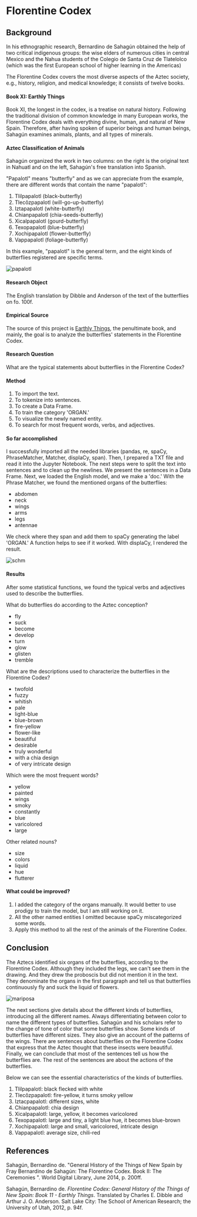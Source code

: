 # Florentine Codex

## Background

In his ethnographic research, Bernardino de Sahagún obtained the help of two critical indigenous groups: the wise elders of numerous cities in central Mexico and the Nahua students of the Colegio de Santa Cruz de Tlatelolco (which was the first European school of higher learning in the Americas)

The Florentine Codex covers the most diverse aspects of the Aztec society, e.g., history, religion, and medical knowledge; it consists of twelve books.



#### Book XI: Earthly Things

Book XI, the longest in the codex, is a treatise on natural history. Following the traditional division of common knowledge in many European works, the Florentine Codex deals with everything divine, human, and natural of New Spain. Therefore, after having spoken of superior beings and human beings, Sahagún examines animals, plants, and all types of minerals.



#### Aztec Classification of Animals

Sahagún organized the work in two columns: on the right is the original text in Nahuatl and on the left, Sahagún's free translation into Spanish. 

"Papalotl" means "butterfly" and as we can appreciate from the example, there are different words that contain the name "papalotl": 

1. Tlilpapalotl (black-butterfly)
2. Tlecôzpapalotl (will-go-up-butterfly)
3. Iztapapalotl (white-butterfly)
4. Chianpapalotl (chia-seeds-butterfly)
5. Xicalpapalotl (gourd-butterfly)
6. Texopapalotl (blue-butterfly)
7. Xochipapalotl (flower-butterfly)
8. Vappapalotl (foliage-butterfly)

In this example, "papalotl" is the general term, and the eight kinds of butterflies registered are specific terms.



![papalotl](assets\papalotl.jpg)



#### Research Object

The English translation by Dibble and Anderson of the text of the butterflies on fo. 100f.

####  

#### Empirical Source

The source of this project is [Earthly Things](https://www.wdl.org/en/item/10622/view/1/200/), the penultimate book, and mainly, the goal is to analyze the butterflies' statements in the Florentine Codex. 



#### Research Question

What are the typical statements about butterflies in the Florentine Codex?



#### Method

1. To import the text.
2. To tokenize into sentences.
3. To create a Data Frame.
4. To train the category 'ORGAN.'
5. To visualize the newly named entity.
6. To search for most frequent words, verbs, and adjectives.



#### So far accomplished 

I successfully imported all the needed libraries (pandas, re, spaCy, PhraseMatcher, Matcher, displaCy, span). Then, I prepared a TXT file and read it into the Jupyter Notebook. The next steps were to split the text into sentences and to clean up the newlines. We present the sentences in a Data Frame. Next, we loaded the English model, and we make a 'doc.'  With the Phrase Matcher, we found the mentioned organs of the butterflies:

- abdomen
- neck
- wings
- arms
- legs
- antennae

We check where they span and add them to spaCy generating the label 'ORGAN.' A function helps to see if it worked. With displaCy, I rendered the result.



![schm](assets\schm.PNG)



#### Results

After some statistical functions, we found the typical verbs and adjectives used to describe the butterflies.

What do butterflies do according to the Aztec conception? 

- fly
- suck
- become
- develop
- turn
- glow
- glisten
- tremble

What are the descriptions used to characterize the butterflies in the Florentine Codex?

- twofold
- fuzzy
- whitish
- pale
- light-blue
- blue-brown
- fire-yellow
- flower-like
- beautiful
- desirable
- truly wonderful
- with a chia design
- of very intricate design

Which were the most frequent words? 

- yellow
- painted
- wings
- smoky
- constantly
- blue
- varicolored
- large

Other related nouns?

- size
- colors
- liquid
- hue
- flutterer



#### What could be improved?

1. I added the category of the organs manually. It would better to use prodigy to train the model, but I am still working on it.
2. All the other named entities I omitted because spaCy miscategorized some words. 
3. Apply this method to all the rest of the animals of the Florentine Codex.



## Conclusion

The Aztecs identified six organs of the butterflies, according to the Florentine Codex. Although they included the legs, we can't see them in the drawing. And they drew the proboscis but did not mention it in the text. They denominate the organs in the first paragraph and tell us that butterflies continuously fly and suck the liquid of flowers. 



![mariposa](assets\mariposa.PNG)



The next sections give details about the different kinds of butterflies, introducing all the different names. Always differentiating between color to name the different types of butterflies. Sahagún and his scholars refer to the change of tone of color that some butterflies show. Some kinds of butterflies have different sizes. They also give an account of the patterns of the wings. There are sentences about butterflies on the Florentine Codex that express that the Aztec thought that these insects were beautiful. Finally, we can conclude that most of the sentences tell us how the butterflies are. The rest of the sentences are about the actions of the butterflies.

Below we can see the essential characteristics of the kinds of butterflies.

1. Tlilpapalotl: black flecked with white
2. Tlecôzpapalotl: fire-yellow, it turns smoky yellow
3. Iztacpapalotl: different sizes, white
4. Chianpapalotl: chia design
5. Xicalpapalotl: large, yellow, it becomes varicolored
6. Texopapalotl: large and tiny, a light blue hue, it becomes blue-brown
7. Xochipapalotl: large and small, varicolored, intricate design
8. Vappapalotl: average size, chili-red



## References

Sahagún, Bernardino de. "General History of the Things of New Spain by Fray Bernardino de Sahagún: The Florentine Codex. Book II: The Ceremonies ". World Digital Library, June 2014, p. 200ff.

Sahagún, Bernardino de. *Florentine Codex: General History of the Things of New Spain: Book 11 - Earthly Things*. Translated by Charles E. Dibble and Arthur J. O. Anderson. Salt Lake City: The School of American Research; the University of Utah, 2012, p. 94f.





